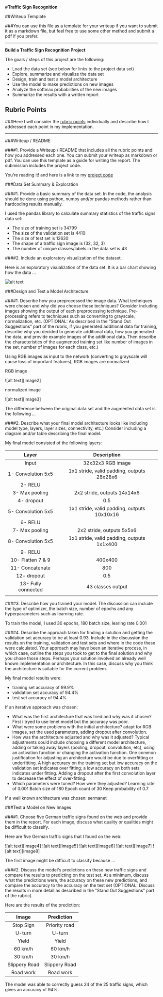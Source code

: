 #**Traffic Sign Recognition** 

##Writeup Template

###You can use this file as a template for your writeup if you want to submit it as a markdown file, but feel free to use some other method and submit a pdf if you prefer.

---

**Build a Traffic Sign Recognition Project**

The goals / steps of this project are the following:
* Load the data set (see below for links to the project data set)
* Explore, summarize and visualize the data set
* Design, train and test a model architecture
* Use the model to make predictions on new images
* Analyze the softmax probabilities of the new images
* Summarize the results with a written report


[//]: # (Image References)

[image1]: ./examples/visualization.jpg "Visualization"


## Rubric Points
###Here I will consider the [rubric points](https://review.udacity.com/#!/rubrics/481/view) individually and describe how I addressed each point in my implementation.  

---
###Writeup / README

####1. Provide a Writeup / README that includes all the rubric points and how you addressed each one. You can submit your writeup as markdown or pdf. You can use this template as a guide for writing the report. The submission includes the project code.

You're reading it! and here is a link to my [project code](https://github.com/sandrageorge/CarND-Traffic-Sign-Classifier-Project)

###Data Set Summary & Exploration

####1. Provide a basic summary of the data set. In the code, the analysis should be done using python, numpy and/or pandas methods rather than hardcoding results manually.

I used the pandas library to calculate summary statistics of the traffic
signs data set:

* The size of training set is 34799
* The size of the validation set is 4410
* The size of test set is 12630
* The shape of a traffic sign image is (32, 32, 3)
* The number of unique classes/labels in the data set is 43

####2. Include an exploratory visualization of the dataset.

Here is an exploratory visualization of the data set. It is a bar chart showing how the data ...

![alt text][image1]

###Design and Test a Model Architecture

####1. Describe how you preprocessed the image data. What techniques were chosen and why did you choose these techniques? Consider including images showing the output of each preprocessing technique. Pre-processing refers to techniques such as converting to grayscale, normalization, etc. (OPTIONAL: As described in the "Stand Out Suggestions" part of the rubric, if you generated additional data for training, describe why you decided to generate additional data, how you generated the data, and provide example images of the additional data. Then describe the characteristics of the augmented training set like number of images in the set, number of images for each class, etc.)

Using RGB images as input to the network (converting to grayscale will cause loss of important features), RGB images are normalized

RGB image

![alt text][image2]

normalized image

![alt text][image3]

The difference between the original data set and the augmented data set is the following ... 


####2. Describe what your final model architecture looks like including model type, layers, layer sizes, connectivity, etc.) Consider including a diagram and/or table describing the final model.

My final model consisted of the following layers:

| Layer         		|     Description	        					| 
|:---------------------:|:---------------------------------------------:| 
| Input         		| 32x32x3 RGB image   							| 
| 1- Convolution 5x5  	| 1x1 stride, valid padding, outputs 28x28x6	|
| 2- RELU				|												|
| 3- Max pooling	    | 2x2 stride,  outputs 14x14x6  				|
| 4- dropout  			| 0.5             								|
| 5- Convolution 5x5	| 1x1 stride, valid padding, outputs 10x10x16   |
| 6- RELU				|												|
| 7- Max pooling	    | 2x2 stride,  outputs 5x5x6  				    |
| 8- Convolution 5x5	| 1x1 stride, valid padding, outputs 1x1x400    |
| 9- RELU				|												|
| 10- Flatten 7 & 9		| 400x400										|
| 11- Concatenate		| 800   										|
| 12- dropout		    | 0.5             								|
| 13- Fully connected	| 43 classes output								|
|						|												|
 


####3. Describe how you trained your model. The discussion can include the type of optimizer, the batch size, number of epochs and any hyperparameters such as learning rate.

To train the model, I used 30 epochs, 180 batch size, learing rate 0.001 

####4. Describe the approach taken for finding a solution and getting the validation set accuracy to be at least 0.93. Include in the discussion the results on the training, validation and test sets and where in the code these were calculated. Your approach may have been an iterative process, in which case, outline the steps you took to get to the final solution and why you chose those steps. Perhaps your solution involved an already well known implementation or architecture. In this case, discuss why you think the architecture is suitable for the current problem.

My final model results were:
* training set accuracy of 99.9%
* validation set accuracy of 94.4% 
* test set accuracy of 94.4%

If an iterative approach was chosen:
* What was the first architecture that was tried and why was it chosen?
First i tryed to use lenet model but the accuracy was poor.
* What were some problems with the initial architecture?
adapt for RGB images, set the used parameters, adding dropout after convolution.
* How was the architecture adjusted and why was it adjusted? Typical adjustments could include choosing a different model architecture, adding or taking away layers (pooling, dropout, convolution, etc), using an activation function or changing the activation function. One common justification for adjusting an architecture would be due to overfitting or underfitting. A high accuracy on the training set but low accuracy on the validation set indicates over fitting; a low accuracy on both sets indicates under fitting.
Adding a dropout after the first convolution layer to decrease the effect of over-fitting.
* Which parameters were tuned? How were they adjusted?
Learning rate of 0.001
Batch size of 180
Epoch count of 30
Keep probability of 0.7

If a well known architecture was chosen: sermanet

###Test a Model on New Images

####1. Choose five German traffic signs found on the web and provide them in the report. For each image, discuss what quality or qualities might be difficult to classify.

Here are five German traffic signs that I found on the web:

![alt text][image4] ![alt text][image5] ![alt text][image6] 
![alt text][image7] ![alt text][image8]

The first image might be difficult to classify because ...

####2. Discuss the model's predictions on these new traffic signs and compare the results to predicting on the test set. At a minimum, discuss what the predictions were, the accuracy on these new predictions, and compare the accuracy to the accuracy on the test set (OPTIONAL: Discuss the results in more detail as described in the "Stand Out Suggestions" part of the rubric).

Here are the results of the prediction:

| Image			        |     Prediction	        					| 
|:---------------------:|:---------------------------------------------:| 
| Stop Sign      		| Priority road									| 
| U-turn     			| U-turn 										|
| Yield					| Yield											|
| 60 km/h	      		| 60 km/h					 				    |
| 30 km/h	      		| 30 km/h					 				    |
| Slippery Road			| Slippery Road      							|
| Road work  			| Road work         							|


The model was able to correctly guess 24 of the 25 traffic signs, which gives an accuracy of 94%. 